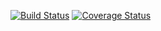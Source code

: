 [![Build Status](https://travis-ci.org/sallav/ohtu-viikko1.svg?branch=master)](https://travis-ci.org/sallav/ohtu-viikko1)
[![Coverage Status](https://coveralls.io/repos/github/sallav/ohtu-viikko1/badge.svg?branch=master)](https://coveralls.io/github/sallav/ohtu-viikko1?branch=master)

